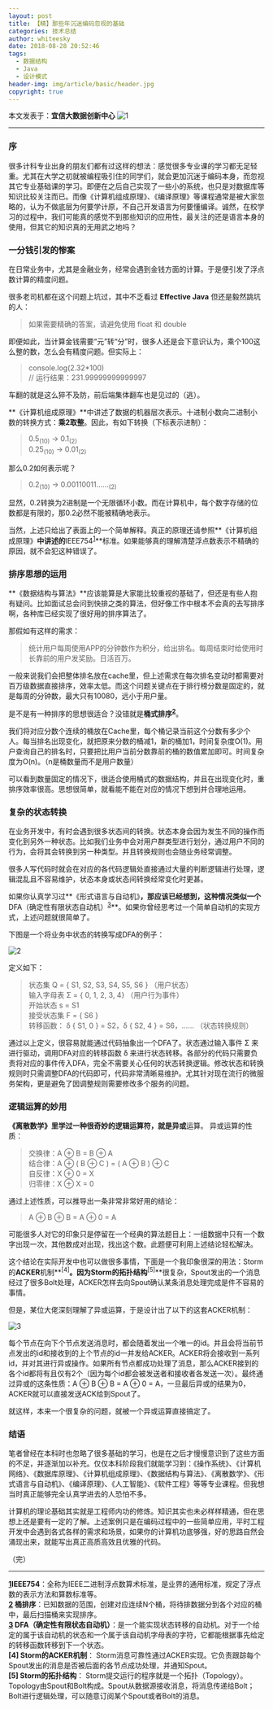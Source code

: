 ```yaml
---
layout: post
title: 【精】那些年沉迷编码忽视的基础
categories: 技术总结
author: whiteesky
date: 2018-08-28 20:52:46
tags:
  - 数据结构
  - Java
  - 设计模式
header-img: img/article/basic/header.jpg
copyright: true
---
```

本文发表于：**宜信大数据创新中心**
![1]

---

### 序

很多计科专业出身的朋友们都有过这样的想法：感觉很多专业课的学习都无足轻重。尤其在大学之初就被编程吸引住的同学们，就会更加沉迷于编码本身，而忽视其它专业基础课的学习。即便在之后自己实现了一些小的系统，也只是对数据库等知识比较关注而已。而像《计算机组成原理》、《编译原理》等课程通常是被大家忽略的，认为不做底层为何要学计原，不自己开发语言为何要懂编译。诚然，在校学习的过程中，我们可能真的感觉不到那些知识的应用性，最关注的还是语言本身的使用，但其它的知识真的无用武之地吗？

### 一分钱引发的惨案

在日常业务中，尤其是金融业务，经常会遇到金钱方面的计算。于是便引发了浮点数计算的精度问题。

很多老司机都在这个问题上坑过，其中不乏看过 **Effective Java** 但还是毅然跳坑的人：
> 如果需要精确的答案，请避免使用 float 和 double

即便如此，当计算金钱需要“元”转“分”时，很多人还是会下意识认为，乘个100这么整的数，怎么会有精度问题。但实际上：

> console.log(2.32*100) <br/>
> // 运行结果：231.99999999999997

车翻的就是这么猝不及防，前后端集体翻车也是见过的（逃）。

**《计算机组成原理》**中讲述了数据的机器层次表示。十进制小数向二进制小数的转换方式：**乘2取整**。因此，有如下转换（下标表示进制）：
> 0.5<sub>(10)</sub> -> 0.1<sub>(2)</sub> <br/>
> 0.25<sub>(10)</sub> -> 0.01<sub>(2)</sub>

那么0.2如何表示呢？
> 0.2<sub>(10)</sub> -> 0.00110011......<sub>(2)</sub>

显然，0.2转换为2进制是一个无限循环小数。而在计算机中，每个数字存储的位数都是有限的，那0.2必然不能被精确地表示。

当然，上述只给出了表面上的一个简单解释。真正的原理还请参照**《计算机组成原理》**中讲述的**IEEE754<sup>[1]</sup>**标准。如果能够真的理解清楚浮点数表示不精确的原因，就不会犯这种错误了。

### 排序思想的运用

**《数据结构与算法》**应该能算是大家能比较重视的基础了，但还是有些人抱有疑问。比如面试总会问到快排之类的算法，但好像工作中根本不会真的去写排序啊，各种库已经实现了很好用的排序算法了。

那假如有这样的需求：
> 统计用户每周使用APP的分钟数作为积分，给出排名。每周结束时给使用时长靠前的用户发奖励。日活百万。

一般来说我们会把整体排名放在cache里，但上述需求在每次排名变动时都需要对百万级数据直接排序，效率太低。而这个问题关键点在于排行榜分数是固定的，就是每周的分钟数，最大只有10080，远小于用户量。

是不是有一种排序的思想很适合？没错就是**桶式排序<sup>[2]</sup>**。

我们将对应分数个连续的桶放在Cache里，每个桶记录当前这个分数有多少个人。每当排名出现变化，就把原来分数的桶减1，新的桶加1，时间复杂度O(1)。用户查询自己的排名时，只要把比用户当前分数靠前的桶的数值累加即可。时间复杂度为O(n)。（n是桶数量而不是用户数量）

可以看到数量固定的情况下，很适合使用桶式的数据结构，并且在出现变化时，重排序效率很高。思想很简单，就看能不能在对应的情况下想到并合理地运用。

### 复杂的状态转换

在业务开发中，有时会遇到很多状态间的转换。状态本身会因为发生不同的操作而变化到另外一种状态。比如我们业务中会对用户群类型进行划分，通过用户不同的行为，会将其会转换到另一种类型。并且转换规则也会随业务经常调整。

很多人写代码时就会在对应的各代码逻辑处直接通过大量的判断逻辑进行处理，逻辑混乱且不容易维护，状态本身或状态间转换经常变化时更甚。

如果你认真学习过**《形式语言与自动机》**，那应该已经想到，这种情况类似一个**DFA（确定性有限状态自动机）<sup>[3]</sup>**。如果你曾经思考过一个简单自动机的实现方式，上述问题就很简单了。

下图是一个将业务中状态的转换写成DFA的例子：

![2]

定义如下：
> 状态集 Q = { S1, S2, S3, S4, S5, S6 } （用户状态） <br/>
> 输入字母表 Σ = { 0, 1, 2, 3, 4} （用户行为事件） <br/>
> 开始状态 s = S1 <br/>
> 接受状态集 F = { S6 } <br/>
> 转移函数： δ { S1, 0 } = S2，δ { S2, 4 } = S6，……  （状态转换规则）

通过以上定义，很容易就能通过代码抽象出一个DFA了。状态通过输入事件 Σ 来进行驱动，调用DFA对应的转移函数 δ 来进行状态转移。各部分的代码只需要负责将对应的事件传入DFA，完全不需要关心任何的状态转换逻辑。修改状态和转换规则时只需调整DFA的代码即可，代码非常清晰易维护。尤其针对现在流行的微服务架构，更是避免了因调整规则需要修改多个服务的问题。

### 逻辑运算的妙用

**《离散数学》**里学过一种很奇妙的逻辑运算符，就是**异或**运算。
异或运算的性质：
> 交换律：A ⊕ B = B ⊕ A <br/>
> 结合律：A ⊕ ( B ⊕ C ) = ( A ⊕ B ) ⊕ C <br/>
> 自反律：X ⊕ 0 = X <br/>
> 归零律：X ⊕ X = 0 <br/>

通过上述性质，可以推导出一条非常非常好用的结论：
> A ⊕ B ⊕ B = A ⊕ 0 = A

可能很多人对它的印象只是停留在一个经典的算法题目上：一组数据中只有一个数字出现一次，其他数成对出现，找出这个数。此题便可利用上述结论轻松解决。

这个结论在实际开发中也可以做很多事情，下面是一个我印象很深的用法：Storm的**ACKER**机制**<sup>[4]</sup>**。因为Storm的拓扑结构**<sup>[5]</sup>**很复杂，Spout发出的一个消息经过了很多Bolt处理，ACKER怎样去向Spout确认某条消息处理完成是件不容易的事情。

但是，某位大佬深刻理解了异或运算，于是设计出了以下的这套ACKER机制：

![3]

每个节点在向下个节点发送消息时，都会随着发出一个唯一的id。并且会将当前节点发出的id和接收到的上个节点的id一并发给ACKER。ACKER将会接收到一系列id，并对其进行异或操作。如果所有节点都成功处理了消息，那么ACKER接到的各个id都将有且仅有2个（因为每个id都会被发送者和接收者各发送一次）。最终通过异或的这条性质：A ⊕ B ⊕ B = A ⊕ 0 = A，一旦最后异或的结果为0，ACKER就可以直接发送ACK给到Spout了。

就这样，本来一个很复杂的问题，就被一个异或运算直接搞定了。

### 结语

笔者曾经在本科时也忽略了很多基础的学习，也是在之后才慢慢意识到了这些方面的不足，并逐渐加以补充。仅仅本科阶段我们就能学习到：《操作系统》、《计算机网络》、《数据库原理》、《计算机组成原理》、《数据结构与算法》、《离散数学》、《形式语言与自动机》、《编译原理》、《人工智能》、《软件工程》等等专业课程。但我想当时真正能够完全认真学进去的人恐怕不多。

计算机的理论基础其实就是工程师内功的修炼。知识其实也未必样样精通，但在思想上还是要有一定的了解。上述案例只是在编码过程中的一些简单应用，平时工程开发中会遇到各式各样的需求和场景，如果你的计算机功底够强，好的思路自然会涌现出来，就能写出真正高质高效且优雅的代码。

（完）

---

**[1]IEEE754**：全称为IEEE二进制浮点数算术标准，是业界的通用标准，规定了浮点数的表示方法和算数标准等。 <br/>
**[2] 桶排序**：已知数据的范围，创建对应连续N个桶，将待排数据分到各个对应的桶中，最后扫描桶来实现排序。 <br/>
**[3] DFA（确定性有限状态自动机）**：是一个能实现状态转移的自动机。对于一个给定的属于该自动机的状态和一个属于该自动机字母表的字符，它都能根据事先给定的转移函数转移到下一个状态。 <br/>
**[4] Storm的ACKER机制**： Storm消息可靠性通过ACKER实现。它负责跟踪每个Spout发出的消息是否被后面的各节点成功处理，并通知Spout。 <br/>
**[5] Storm的拓扑结构**： Storm提交运行的程序就是一个拓扑（Topology）。Topology由Spout和Bolt构成。Spout从数据源接收消息，将消息传递给Bolt；Bolt进行逻辑处理，可以随意订阅某个Spout或者Bolt的消息。



[1]: /img/article/basic/wechat.jpeg
[2]: /img/article/basic/automata.png
[3]: /img/article/basic/storm_acker.png
